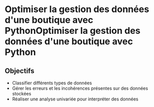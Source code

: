 # Optimiser la gestion des données d'une boutique avec PythonOptimiser la gestion des données d'une boutique avec Python

 
## Objectifs

- Classifier différents types de données
- Gérer les erreurs et les incohérences présentes sur des données stockées
- Réaliser une analyse univariée pour interpréter des données